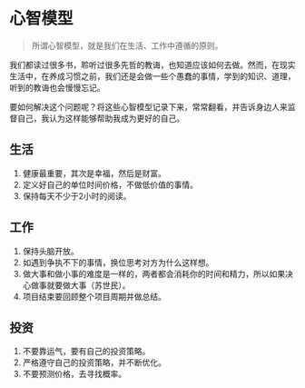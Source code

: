 # 心智模型

> 所谓心智模型，就是我们在生活、工作中遵循的原则。

我们都读过很多书，聆听过很多先哲的教诲，也知道应该如何去做。然而，在现实生活中，在养成习惯之前，我们还是会做一些个愚蠢的事情，学到的知识、道理，听到的教诲也会慢慢忘记。

要如何解决这个问题呢？将这些心智模型记录下来，常常翻看，并告诉身边人来监督自己，我认为这样能够帮助我成为更好的自己。

## 生活

1. 健康最重要，其次是幸福，然后是财富。
3. 定义好自己的单位时间价格，不做低价值的事情。
4. 保持每天不少于2小时的阅读。

## 工作

1. 保持头脑开放。
2. 如遇到争执不下的事情，换位思考对方为什么这样想。
3. 做大事和做小事的难度是一样的，两者都会消耗你的时间和精力，所以如果决心做事就要做大事（苏世民）。
4. 项目结束要回顾整个项目周期并做总结。

## 投资

1. 不要靠运气，要有自己的投资策略。
2. 严格遵守自己的投资策略，并不断优化。
3. 不要预测价格，去寻找概率。